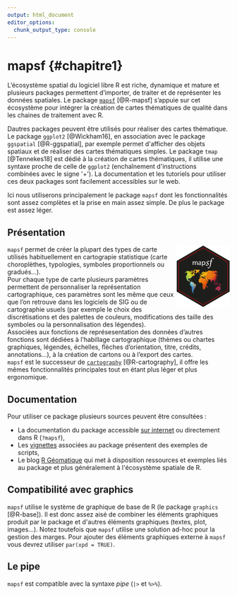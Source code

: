 ```yaml
---
output: html_document
editor_options: 
  chunk_output_type: console
---
```




# mapsf  {#chapitre1}

L’écosystème spatial du logiciel libre R est riche, dynamique et mature et plusieurs packages permettent d’importer, de traiter et de représenter les données spatiales. Le package [`mapsf`](https://CRAN.R-project.org/package=maps) [@R-mapsf] s’appuie sur cet écosystème pour intégrer la création de cartes thématiques de qualité dans les chaines de traitement avec R.  

Dautres packages peuvent être utilisés pour réaliser des cartes thématique. Le package `ggplot2` [@Wickham16], en association avec le package `ggspatial` [@R-ggspatial], par exemple permet d'afficher des objets spatiaux et de réaliser des cartes thématiques simples. Le package `tmap` [@Tennekes18] est dédié à la création de cartes thématiques, il utilise une syntaxe proche de celle de `ggplot2` (enchaînement d'instructions combinées avec le signe '+'). La documentation et les tutoriels pour utiliser ces deux packages sont facilement accessibles sur le web.

Ici nous utiliserons principalement le package `mapsf` dont les fonctionnalités sont assez complètes et la prise en main assez simple. De plus le package est assez léger. 



## Présentation

<img src="img/logo.png" align="right" alt="" width="120" />

`mapsf` permet de créer la plupart des types de carte utilisés habituellement en cartograpie statistique (carte choroplèthes, typologies, symboles proportionnels ou gradués…).  
Pour chaque type de carte plusieurs paramètres permettent de personnaliser la représentation cartographique, ces paramètres sont les même que ceux que l’on retrouve dans les logiciels de SIG ou de cartographie usuels (par exemple le choix des discrétisations et des palettes de couleurs, modifications des taille des symboles ou la personnalisation des légendes).  
Associées aux fonctions de représesentation des données d’autres fonctions sont dédiées à l’habillage cartographique (thèmes ou chartes graphiques, légendes, échelles, flèches d’orientation, titre, crédits, annotations...), à la création de cartons ou à l’export des cartes.   
`mapsf` est le successeur de [`cartography`](http://riatelab.github.io/cartography/docs/) [@R-cartography], il offre les mêmes fonctionnalités principales tout en étant plus léger et plus ergonomique.   






## Documentation 
Pour utiliser ce package plusieurs sources peuvent être consultées :

* La documentation du package accessible [sur internet](http://riatelab.github.io/mapsf/) ou directement dans R (`?mapsf`),  
* Les [vignettes](https://riatelab.github.io/mapsf/articles/) associées au package présentent des exemples de scripts,  
* Le blog [R Géomatique](https://rgeomatic.hypotheses.org/) qui met à disposition ressources et exemples liés au package et plus généralement à l'écosystème spatiale de R.  


## Compatibilité avec graphics

`mapsf` utilise le système de graphique de base de R (le package `graphics` [@R-base]). Il est donc assez aisé de combiner les éléments graphiques produit par le package et d'autres éléments graphiques (textes, plot, images...). Notez toutefois que `mapsf` utilise une solution ad-hoc pour la gestion des marges. Pour ajouter des éléments graphiques externe à `mapsf` vous devrez utiliser `par(xpd = TRUE)`.

## Le pipe

`mapsf` est compatible avec la syntaxe *pipe* (`|>` et `%>%`).






